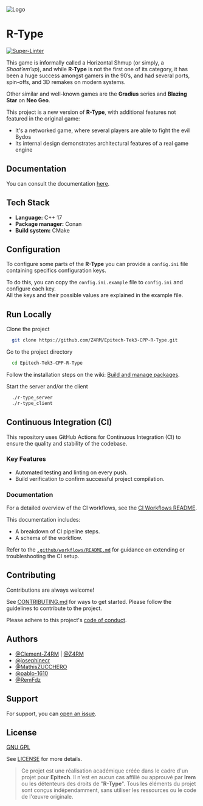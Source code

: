 ![Logo](assets/logo.png)

# R-Type

[![Super-Linter](https://github.com/Z4RM/Epitech-Tek3-CPP-R-Type/actions/workflows/main.yml/badge.svg)](https://github.com/marketplace/actions/super-linter)

This game is informally called a Horizontal Shmup (or simply, a *Shoot’em’up*), and while **R-Type** is not the first one of its category, it has been a huge success amongst gamers in the 90’s, and had several ports, spin-offs, and 3D remakes on modern systems.

Other similar and well-known games are the **Gradius** series and **Blazing Star** on **Neo Geo**.

This project is a new version of **R-Type**, with additional features not
featured in the original game:
- It's a networked game, where several players are able to fight the evil Bydos
- Its internal design demonstrates architectural features of a real game engine

## Documentation

You can consult the documentation [here](https://github.com/Z4RM/Epitech-Tek3-CPP-R-Type/wiki).

## Tech Stack

- **Language:** C++ 17
- **Package manager:** Conan
- **Build system:** CMake

## Configuration

To configure some parts of the **R-Type** you can provide a `config.ini` file
containing specifics configuration keys.

To do this, you can copy the `config.ini.example` file to `config.ini` and
configure each key.\
All the keys and their possible values are explained in the example file.

## Run Locally

Clone the project
```bash
  git clone https://github.com/Z4RM/Epitech-Tek3-CPP-R-Type.git
```

Go to the project directory
```bash
  cd Epitech-Tek3-CPP-R-Type
```

Follow the installation steps on the wiki: [Build and manage packages](https://github.com/Z4RM/Epitech-Tek3-CPP-R-Type/wiki/Build-and-manage-packages).

Start the server and/or the client
```bash
  ./r-type_server
  ./r-type_client
```

## Continuous Integration (CI)

This repository uses GitHub Actions for Continuous Integration (CI) to ensure the quality and stability of the codebase. 

### Key Features

- Automated testing and linting on every push.
- Build verification to confirm successful project compilation.

### Documentation

For a detailed overview of the CI workflows, see the [CI Workflows README](.github/workflows/README.md).

This documentation includes:
- A breakdown of CI pipeline steps.
- A schema of the workflow.

Refer to the [`.github/workflows/README.md`](.github/workflows/README.md) for guidance on extending or troubleshooting the CI setup.

## Contributing

Contributions are always welcome!

See [CONTRIBUTING.md](CONTRIBUTING.md) for ways to get started.
Please follow the guidelines to contribute to the project.

Please adhere to this project's [code of conduct](CODE_OF_CONDUCT.md).

## Authors

- [@Clement-Z4RM](https://github.com/Clement-Z4RM) | [@Z4RM](https://github.com/Z4RM)
- [@josephinecr](https://github.com/josephinecr)
- [@MathisZUCCHERO](https://github.com/MathisZUCCHERO)
- [@pablo-1610](https://github.com/pablo-1610)
- [@RemFdz](https://github.com/RemFdz)

## Support

For support, you can [open an issue](https://github.com/Z4RM/Epitech-Tek3-CPP-R-Type/issues/new/choose).

## License

[GNU GPL](https://choosealicense.com/licenses/gpl-3.0)

See [LICENSE](LICENSE) for more details.

> Ce projet est une réalisation académique créée dans le cadre d'un projet pour **Epitech**. Il n'est en aucun cas affilié ou approuvé par **Irem** ou les détenteurs des droits de "**R-Type**". Tous les éléments du projet sont conçus indépendamment, sans utiliser les ressources ou le code de l'œuvre originale.
